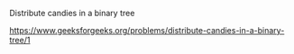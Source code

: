 Distribute candies in a binary tree

https://www.geeksforgeeks.org/problems/distribute-candies-in-a-binary-tree/1
